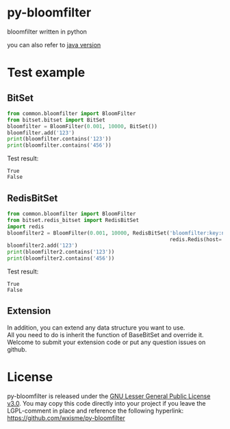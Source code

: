 # py-bloomfilter
bloomfilter written in python</br>

you can also refer to [java version](https://github.com/wxisme/bloomfilter)

# Test example

## BitSet

```python
from common.bloomfilter import BloomFilter
from bitset.bitset import BitSet
bloomfilter = BloomFilter(0.001, 10000, BitSet())
bloomfilter.add('123')
print(bloomfilter.contains('123'))
print(bloomfilter.contains('456'))
```
Test result:
```
True
False
```

## RedisBitSet

```python
from common.bloomfilter import BloomFilter
from bitset.redis_bitset import RedisBitSet
import redis
bloomfilter2 = BloomFilter(0.001, 10000, RedisBitSet('bloomfilter:key:name',
                                                     redis.Redis(host='127.0.0.1', port=6379, password='123456')))
bloomfilter2.add('123')
print(bloomfilter2.contains('123'))
print(bloomfilter2.contains('456'))
```
Test result:
```
True
False
```

## Extension

In addition, you can extend any data structure you want to use.</br>
All you need to do is inherit the function of BaseBitSet and override it.</br>
Welcome to submit your extension code or put any question issues on github.</br>

# License

py-bloomfilter is released under the [GNU Lesser General Public License v3.0](http://www.gnu.org/licenses/).
You may copy this code directly into your project if you leave the LGPL-comment in place and reference the following hyperlink:</br>
https://github.com/wxisme/py-bloomfilter

